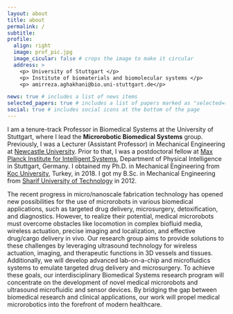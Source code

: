 ```yaml
---
layout: about
title: about
permalink: /
subtitle:
profile:
  align: right
  image: prof_pic.jpg
  image_cicular: false # crops the image to make it circular
  address: >
    <p> University of Stuttgart </p>
    <p> Institute of biomaterials and biomolecular systems </p>
    <p> amirreza.aghakhani@bio.uni-stuttgart.de</p>

news: true # includes a list of news items
selected_papers: true # includes a list of papers marked as "selected={true}"
social: true # includes social icons at the bottom of the page
---
```


I am a tenure-track Professor in Biomedical Systems at the University of Stuttgart, where I lead the **Microrobotic Biomedical Systems** group. Previously, I was a Lecturer (Assistant Professor) in Mechanical Engineering at [Newcastle University](https://www.ncl.ac.uk). Prior to that, I was a postdoctoral fellow at [Max Planck Institute for Intelligent Systems](https://pi.is.mpg.de/), Department of Physical Intelligence in Stuttgart, Germany. I obtained my Ph.D. in Mechanical Engineering from [Koc University](https://www.ku.edu.tr/en), Turkey, in 2018. I got my B.Sc. in Mechanical Engineering from [Sharif University of Technology](https://en.sharif.edu/) in 2012.

The recent progress in micro/nanoscale fabrication technology has opened new possibilities for the use of microrobots in various biomedical applications, such as targeted drug delivery, microsurgery, detoxification, and diagnostics. However, to realize their potential, medical microrobots must overcome obstacles like locomotion in complex biofluid media, wireless actuation, precise imaging and localization, and effective drug/cargo delivery in vivo. Our research group aims to provide solutions to these challenges by leveraging ultrasound technology for wireless actuation, imaging, and therapeutic functions in 3D vessels and tissues. Additionally, we will develop advanced lab-on-a-chip and microfluidics systems to emulate targeted drug delivery and microsurgery. To achieve these goals, our interdisciplinary Biomedical Systems research program will concentrate on the development of novel medical microrobots and ultrasound microfluidic and sensor devices. By bridging the gap between biomedical research and clinical applications, our work will propel medical microrobotics into the forefront of modern healthcare.
